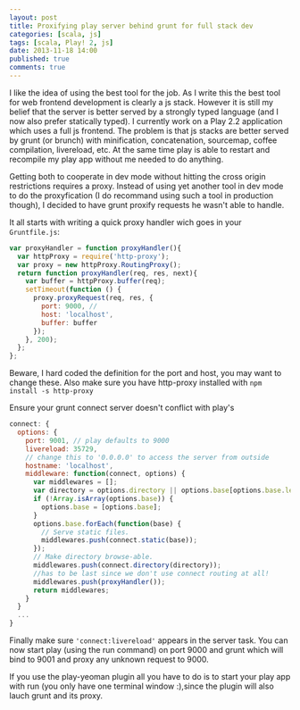 ```yaml
---
layout: post
title: Proxifying play server behind grunt for full stack dev
categories: [scala, js]
tags: [scala, Play! 2, js]
date: 2013-11-18 14:00
published: true
comments: true
---
```


I like the idea of using the best tool for the job. As I write this the best tool for web frontend development is clearly a js stack. However it is still my belief that the server is better served by a strongly typed language (and I now also prefer statically typed). I currently work on a Play 2.2 application which uses a full js frontend. The problem is that js stacks are better served by grunt (or brunch) with  minification, concatenation, sourcemap, coffee compilation, livereload, etc. At the same time play is able to restart and recompile my play app without me needed to do anything.

Getting both to cooperate in dev mode without hitting the cross origin restrictions requires a proxy. Instead of using yet another tool in dev mode to do the proxyfication (I do recommand using such a tool in production though), I decided to have grunt proxify requests he wasn't able to handle.

It all starts with writing a quick proxy handler wich goes in your `Gruntfile.js`:

```js
var proxyHandler = function proxyHandler(){
  var httpProxy = require('http-proxy');
  var proxy = new httpProxy.RoutingProxy();
  return function proxyHandler(req, res, next){
    var buffer = httpProxy.buffer(req);
    setTimeout(function () {
      proxy.proxyRequest(req, res, {
        port: 9000, //
        host: 'localhost',
        buffer: buffer
      });
    }, 200);
  };
};
```
Beware, I hard coded the definition for the port and host, you may want to change these. Also make sure you have http-proxy installed with `npm install -s http-proxy`

Ensure your grunt connect server doesn't conflict with play's

```js
connect: {
  options: {
    port: 9001, // play defaults to 9000
    livereload: 35729,
    // change this to '0.0.0.0' to access the server from outside
    hostname: 'localhost',
    middleware: function(connect, options) {
      var middlewares = [];
      var directory = options.directory || options.base[options.base.length - 1];
      if (!Array.isArray(options.base)) {
        options.base = [options.base];  
      }
      options.base.forEach(function(base) {
        // Serve static files.
        middlewares.push(connect.static(base));
      });
      // Make directory browse-able.
      middlewares.push(connect.directory(directory));
      //has to be last since we don't use connect routing at all!
      middlewares.push(proxyHandler());
      return middlewares;
    }
  }
  ...
}
```

Finally make sure `'connect:livereload'` appears in the server task. You can now start play (using the run command) on port 9000 and grunt which will bind to 9001 and proxy any unknown request to 9000.

If you use the play-yeoman plugin all you have to do is to start your play app with run (you only have one terminal window :),since the plugin will also lauch grunt and its proxy.
